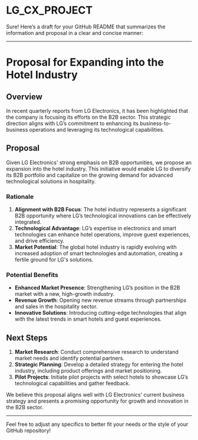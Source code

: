 # LG_CX_PROJECT
Sure! Here’s a draft for your GitHub README that summarizes the information and proposal in a clear and concise manner:

---

# Proposal for Expanding into the Hotel Industry

## Overview

In recent quarterly reports from LG Electronics, it has been highlighted that the company is focusing its efforts on the B2B sector. This strategic direction aligns with LG’s commitment to enhancing its business-to-business operations and leveraging its technological capabilities.

## Proposal

Given LG Electronics' strong emphasis on B2B opportunities, we propose an expansion into the hotel industry. This initiative would enable LG to diversify its B2B portfolio and capitalize on the growing demand for advanced technological solutions in hospitality.

### Rationale

1. **Alignment with B2B Focus**: The hotel industry represents a significant B2B opportunity where LG’s technological innovations can be effectively integrated.
2. **Technological Advantage**: LG’s expertise in electronics and smart technologies can enhance hotel operations, improve guest experiences, and drive efficiency.
3. **Market Potential**: The global hotel industry is rapidly evolving with increased adoption of smart technologies and automation, creating a fertile ground for LG's solutions.

### Potential Benefits

- **Enhanced Market Presence**: Strengthening LG’s position in the B2B market with a new, high-growth industry.
- **Revenue Growth**: Opening new revenue streams through partnerships and sales in the hospitality sector.
- **Innovative Solutions**: Introducing cutting-edge technologies that align with the latest trends in smart hotels and guest experiences.

## Next Steps

1. **Market Research**: Conduct comprehensive research to understand market needs and identify potential partners.
2. **Strategic Planning**: Develop a detailed strategy for entering the hotel industry, including product offerings and market positioning.
3. **Pilot Projects**: Initiate pilot projects with select hotels to showcase LG’s technological capabilities and gather feedback.

We believe this proposal aligns well with LG Electronics' current business strategy and presents a promising opportunity for growth and innovation in the B2B sector.

---

Feel free to adjust any specifics to better fit your needs or the style of your GitHub repository!
